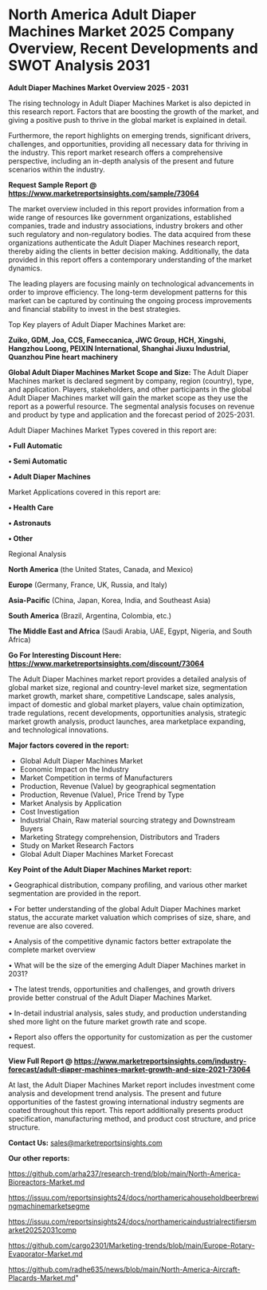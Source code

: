 # North America Adult Diaper Machines Market 2025 Company Overview, Recent Developments and SWOT Analysis 2031

<Strong> Adult Diaper Machines Market Overview 2025 - 2031</strong>

The rising technology in Adult Diaper Machines Market is also depicted in this research report. Factors that are boosting the growth of the market, and giving a positive push to thrive in the global market is explained in detail.

Furthermore, the report highlights on emerging trends, significant drivers, challenges, and opportunities, providing all necessary data for thriving in the industry. This report market research offers a comprehensive perspective, including an in-depth analysis of the present and future scenarios within the industry.

<strong>Request Sample Report @ <a href=https://www.marketreportsinsights.com/sample/73064>https://www.marketreportsinsights.com/sample/73064</a></strong>

The market overview included in this report provides information from a wide range of resources like government organizations, established companies, trade and industry associations, industry brokers and other such regulatory and non-regulatory bodies. The data acquired from these organizations authenticate the Adult Diaper Machines research report, thereby aiding the clients in better decision making. Additionally, the data provided in this report offers a contemporary understanding of the market dynamics.

The leading players are focusing mainly on technological advancements in order to improve efficiency. The long-term development patterns for this market can be captured by continuing the ongoing process improvements and financial stability to invest in the best strategies.

Top Key players of Adult Diaper Machines Market are:

<strong>Zuiko, GDM, Joa, CCS, Fameccanica, JWC Group, HCH, Xingshi, Hangzhou Loong, PEIXIN International, Shanghai Jiuxu Industrial, Quanzhou Pine heart machinery</strong>

<strong><b>Global Adult Diaper Machines Market Scope and Size:</b></strong>
The Adult Diaper Machines market is declared segment by company, region (country), type, and application. Players, stakeholders, and other participants in the global Adult Diaper Machines market will gain the market scope as they use the report as a powerful resource. The segmental analysis focuses on revenue and product by type and application and the forecast period of 2025-2031.

Adult Diaper Machines Market Types covered in this report are:

<strong>• Full Automatic

• Semi Automatic

• Adult Diaper Machines</strong>

Market Applications covered in this report are:

<strong>• Health Care

• Astronauts

• Other</strong> 

Regional Analysis

<strong>North America</strong> (the United States, Canada, and Mexico)

<strong>Europe</strong> (Germany, France, UK, Russia, and Italy)

<strong>Asia-Pacific</strong> (China, Japan, Korea, India, and Southeast Asia)

<strong>South America</strong> (Brazil, Argentina, Colombia, etc.)

<strong>The Middle East and Africa</strong> (Saudi Arabia, UAE, Egypt, Nigeria, and South Africa)

<strong>Go For Interesting Discount Here: <a href=https://www.marketreportsinsights.com/discount/73064>https://www.marketreportsinsights.com/discount/73064</a></strong>

The Adult Diaper Machines market report provides a detailed analysis of global market size, regional and country-level market size, segmentation market growth, market share, competitive Landscape, sales analysis, impact of domestic and global market players, value chain optimization, trade regulations, recent developments, opportunities analysis, strategic market growth analysis, product launches, area marketplace expanding, and technological innovations.

<strong><b>Major factors covered in the report:</b></strong>
<ul>
  <li>Global Adult Diaper Machines Market </li>
  <li>Economic Impact on the Industry</li>
  <li>Market Competition in terms of Manufacturers</li>
  <li>Production, Revenue (Value) by geographical segmentation</li>
  <li>Production, Revenue (Value), Price Trend by Type</li>
  <li>Market Analysis by Application</li>
  <li>Cost Investigation</li>
  <li>Industrial Chain, Raw material sourcing strategy and Downstream Buyers</li>
  <li>Marketing Strategy comprehension, Distributors and Traders</li>
  <li>Study on Market Research Factors</li>
  <li>Global Adult Diaper Machines Market Forecast</li>
</ul>

<strong><b>Key Point of the Adult Diaper Machines Market report:</b></strong>

• Geographical distribution, company profiling, and various other market segmentation are provided in the report.

• For better understanding of the global Adult Diaper Machines market status, the accurate market valuation which comprises of size, share, and revenue are also covered.

• Analysis of the competitive dynamic factors better extrapolate the complete market overview

• What will be the size of the emerging Adult Diaper Machines market in 2031?

• The latest trends, opportunities and challenges, and growth drivers provide better construal of the Adult Diaper Machines Market.

• In-detail industrial analysis, sales study, and production understanding shed more light on the future market growth rate and scope.

• Report also offers the opportunity for customization as per the customer request.

<strong><b>View Full Report @ <a href=https://www.marketreportsinsights.com/industry-forecast/adult-diaper-machines-market-growth-and-size-2021-73064>https://www.marketreportsinsights.com/industry-forecast/adult-diaper-machines-market-growth-and-size-2021-73064</a></b></strong>


At last, the Adult Diaper Machines Market report includes investment come analysis and development trend analysis. The present and future opportunities of the fastest growing international industry segments are coated throughout this report. This report additionally presents product specification, manufacturing method, and product cost structure, and price structure.

<strong>Contact Us:</strong>
sales@marketreportsinsights.com

<strong>Our other reports:</strong>

<a href=https://github.com/arha237/research-trend/blob/main/North-America-Bioreactors-Market.md>https://github.com/arha237/research-trend/blob/main/North-America-Bioreactors-Market.md</a>

<a href=https://issuu.com/reportsinsights24/docs/northamericahouseholdbeerbrewingmachinemarketsegme>https://issuu.com/reportsinsights24/docs/northamericahouseholdbeerbrewingmachinemarketsegme</a>

<a href=https://issuu.com/reportsinsights24/docs/northamericaindustrialrectifiersmarket20252031comp>https://issuu.com/reportsinsights24/docs/northamericaindustrialrectifiersmarket20252031comp</a>

<a href=https://github.com/cargo2301/Marketing-trends/blob/main/Europe-Rotary-Evaporator-Market.md>https://github.com/cargo2301/Marketing-trends/blob/main/Europe-Rotary-Evaporator-Market.md</a>

<a href=https://github.com/radhe635/news/blob/main/North-America-Aircraft-Placards-Market.md>https://github.com/radhe635/news/blob/main/North-America-Aircraft-Placards-Market.md</a>"
